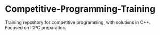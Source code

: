 # Competitive-Programming-Training
Training repository for competitive programming, with solutions in C++. Focused on ICPC preparation.
